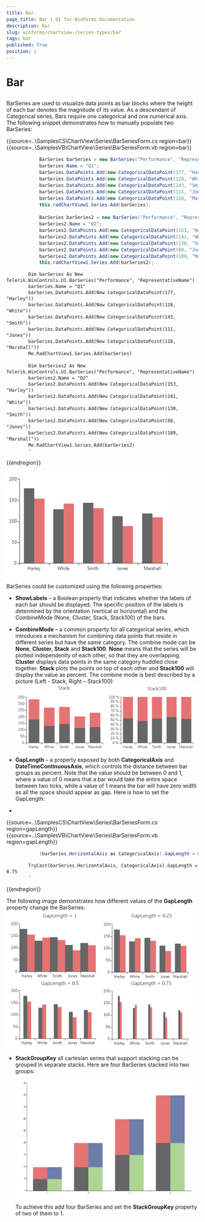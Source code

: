 ```yaml
---
title: Bar
page_title: Bar | UI for WinForms Documentation
description: Bar
slug: winforms/chartview-/series-types/bar
tags: bar
published: True
position: 1
---
```


# Bar



## 

BarSeries are used to visualize data points as bar blocks where the height of each bar denotes the magnitude of its value. As a descendant of Categorical series, Bars require one categorical and one numerical axis. The following snippet demonstrates how to manually populate two BarSeries: 

{{source=..\SamplesCS\ChartView\Series\BarSeriesForm.cs region=bar}} 
{{source=..\SamplesVB\ChartView\Series\BarSeriesForm.vb region=bar}} 

````C#
            BarSeries barSeries = new BarSeries("Performance", "RepresentativeName");
            barSeries.Name = "Q1";
            barSeries.DataPoints.Add(new CategoricalDataPoint(177, "Harley"));
            barSeries.DataPoints.Add(new CategoricalDataPoint(128, "White"));
            barSeries.DataPoints.Add(new CategoricalDataPoint(143, "Smith"));
            barSeries.DataPoints.Add(new CategoricalDataPoint(111, "Jones"));
            barSeries.DataPoints.Add(new CategoricalDataPoint(118, "Marshall")); 
            this.radChartView1.Series.Add(barSeries);

            BarSeries barSeries2 = new BarSeries("Performance", "RepresentativeName");
            barSeries2.Name = "Q2";
            barSeries2.DataPoints.Add(new CategoricalDataPoint(153, "Harley"));
            barSeries2.DataPoints.Add(new CategoricalDataPoint(141, "White"));
            barSeries2.DataPoints.Add(new CategoricalDataPoint(130, "Smith"));
            barSeries2.DataPoints.Add(new CategoricalDataPoint(88, "Jones"));
            barSeries2.DataPoints.Add(new CategoricalDataPoint(109, "Marshall"));
            this.radChartView1.Series.Add(barSeries2);
````
````VB.NET
        Dim barSeries As New Telerik.WinControls.UI.BarSeries("Performance", "RepresentativeName")
        barSeries.Name = "Q1"
        barSeries.DataPoints.Add(New CategoricalDataPoint(177, "Harley"))
        barSeries.DataPoints.Add(New CategoricalDataPoint(128, "White"))
        barSeries.DataPoints.Add(New CategoricalDataPoint(143, "Smith"))
        barSeries.DataPoints.Add(New CategoricalDataPoint(111, "Jones"))
        barSeries.DataPoints.Add(New CategoricalDataPoint(118, "Marshall"))
        Me.RadChartView1.Series.Add(barSeries)

        Dim barSeries2 As New Telerik.WinControls.UI.BarSeries("Performance", "RepresentativeName")
        barSeries2.Name = "Q2"
        barSeries2.DataPoints.Add(New CategoricalDataPoint(153, "Harley"))
        barSeries2.DataPoints.Add(New CategoricalDataPoint(141, "White"))
        barSeries2.DataPoints.Add(New CategoricalDataPoint(130, "Smith"))
        barSeries2.DataPoints.Add(New CategoricalDataPoint(88, "Jones"))
        barSeries2.DataPoints.Add(New CategoricalDataPoint(109, "Marshall"))
        Me.RadChartView1.Series.Add(barSeries2)
        '
````

{{endregion}} 


![chartview-series-types-bar 001](images/chartview-series-types-bar001.png)

BarSeries could be customized using the following properties:
        

* __ShowLabels__ – a Boolean property that indicates whether the labels of each bar should be displayed. The specific position of the labels is determined by the orientation (vertical or horizontal) and the CombineMode (None, Cluster, Stack, Stack100) of the bars.
            

* __CombineMode__ – a common property for all categorical series, which introduces a mechanism for combining data points that reside in different series but have the same category. The combine mode can be __None__, __Cluster__, __Stack__ and __Stack100__. __None__ means that the series will be plotted independently of each other, so that they are overlapping. __Cluster__ displays data points in the same category  huddled close together. __Stack__ plots the points on top of each other and __Stack100__ will display the value as percent. The combine mode is best described by a picture (Left - Stack, Right – Stack100): ![chartview-series-types-bar 002](images/chartview-series-types-bar002.png)

* __GapLength__ – a property exposed by both __CategoricalAxis__ and __DateTimeContinuousAxis__, which controls the distance between bar groups as percent. Note that the value should be between 0 and 1, where a value of 0 means that a bar would take the entire space between two ticks, while a value of 1 means the bar will have zero width as all the space should appear as gap. Here is how to set the GapLength: 
* 
{{source=..\SamplesCS\ChartView\Series\BarSeriesForm.cs region=gapLength}} 
{{source=..\SamplesVB\ChartView\Series\BarSeriesForm.vb region=gapLength}} 

````C#
            (barSeries.HorizontalAxis as CategoricalAxis).GapLength = 0.75;
````
````VB.NET
        TryCast(barSeries.HorizontalAxis, CategoricalAxis).GapLength = 0.75
        '
````

{{endregion}} 


The following image demonstrates how different values of the __GapLength__ property change the BarSeries:
![chartview-series-types-bar 003](images/chartview-series-types-bar003.png)

* __StackGroupKey__ all cartesian series that support stacking can be grouped in separate stacks. Here are four BarSeries stacked into two groups:
![chartview-series-types-bar 004](images/chartview-series-types-bar004.png)To achieve this add four BarSeries and set the __StackGroupKey__ property of two of them to 1.
            
